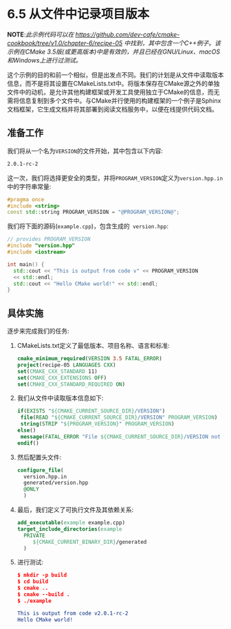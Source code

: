 # 6.5 从文件中记录项目版本

**NOTE**:*此示例代码可以在 https://github.com/dev-cafe/cmake-cookbook/tree/v1.0/chapter-6/recipe-05 中找到，其中包含一个C++例子。该示例在CMake 3.5版(或更高版本)中是有效的，并且已经在GNU/Linux、macOS和Windows上进行过测试。*

这个示例的目的和前一个相似，但是出发点不同。我们的计划是从文件中读取版本信息，而不是将其设置在CMakeLists.txt中。将版本保存在CMake源之外的单独文件中的动机，是允许其他构建框架或开发工具使用独立于CMake的信息，而无需将信息复制到多个文件中。与CMake并行使用的构建框架的一个例子是Sphinx文档框架，它生成文档并将其部署到阅读文档服务中，以便在线提供代码文档。

## 准备工作

我们将从一个名为`VERSION`的文件开始，其中包含以下内容:

```txt
2.0.1-rc-2
```

这一次，我们将选择更安全的类型，并将`PROGRAM_VERSION`定义为`version.hpp.in`中的字符串常量:

```c++
#pragma once
#include <string>
const std::string PROGRAM_VERSION = "@PROGRAM_VERSION@";
```

我们将下面的源码(`example.cpp`)，包含生成的` version.hpp`:

```c++
// provides PROGRAM_VERSION
#include "version.hpp"
#include <iostream>

int main() {
  std::cout << "This is output from code v" << PROGRAM_VERSION
  << std::endl;
  std::cout << "Hello CMake world!" << std::endl;
}
```

## 具体实施

逐步来完成我们的任务:

1. CMakeLists.txt定义了最低版本、项目名称、语言和标准:

   ```cmake
   cmake_minimum_required(VERSION 3.5 FATAL_ERROR)
   project(recipe-05 LANGUAGES CXX)
   set(CMAKE_CXX_STANDARD 11)
   set(CMAKE_CXX_EXTENSIONS OFF)
   set(CMAKE_CXX_STANDARD_REQUIRED ON)
   ```

2. 我们从文件中读取版本信息如下:

   ```cmake
   if(EXISTS "${CMAKE_CURRENT_SOURCE_DIR}/VERSION")
   	file(READ "${CMAKE_CURRENT_SOURCE_DIR}/VERSION" PROGRAM_VERSION)
   	string(STRIP "${PROGRAM_VERSION}" PROGRAM_VERSION)
   else()
   	message(FATAL_ERROR "File ${CMAKE_CURRENT_SOURCE_DIR}/VERSION not found")
   endif()
   ```

3. 然后配置头文件:

   ```cmake
   configure_file(
     version.hpp.in
     generated/version.hpp
     @ONLY
     )
   ```

4. 最后，我们定义了可执行文件及其依赖关系:

   ```cmake
   add_executable(example example.cpp)
   target_include_directories(example
     PRIVATE
     	${CMAKE_CURRENT_BINARY_DIR}/generated
     )	
   ```

5. 进行测试:

   ```cmake
   $ mkdir -p build
   $ cd build
   $ cmake ..
   $ cmake --build .
   $ ./example
   
   This is output from code v2.0.1-rc-2
   Hello CMake world!
   ```

   